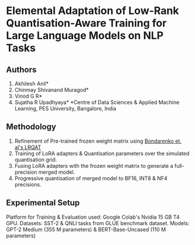 # Elemental Adaptation of Low-Rank Quantisation-Aware Training for Large Language Models on NLP Tasks
## Authors
1. Akhilesh Anil*
2. Chinmay Shivanand Muragod*
3. Vinod G R*
4. Sujatha R Upadhyaya*
*Centre of Data Sciences & Applied Machine Learning, PES University, Bangalore, India

## Methodology 
1. Refinement of Pre-trained frozen weight matrix using [Bondarenko et. al's LRQAT](https://arxiv.org/abs/2406.06385)
2. Training of LoRA adapters & Quantisation parameters over the simulated quantisation grid.
3. Fusing LoRA adapters with the frozen weight matrix to generate a full-precision merged model.
4. Progressive quantisation of merged model to BF16, INT8 & NF4 precisions.

## Experimental Setup
Platform for Training & Evaluation used: Google Colab's Nvidia 15 GB T4 GPU.
Datasets: SST-2 & QNLI tasks from GLUE benchmark dataset.
Models: GPT-2 Medium (355 M parameters) & BERT-Base-Uncased (110 M parameters)
